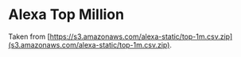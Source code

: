 # Alexa Top Million

Taken from [https://s3.amazonaws.com/alexa-static/top-1m.csv.zip](s3.amazonaws.com/alexa-static/top-1m.csv.zip).

